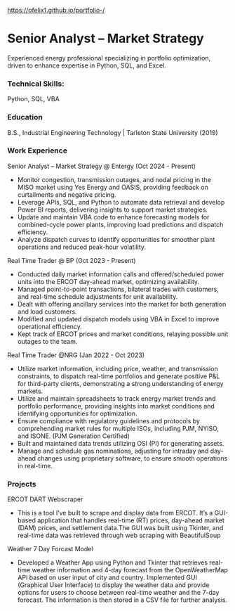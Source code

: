 https://ofelix1.github.io/portfolio-/
# Senior Analyst – Market Strategy 
Experienced energy professional specializing in portfolio optimization, driven to enhance expertise in Python, SQL, and Excel. 

### Technical Skills: 
Python, SQL, VBA

### Education 
B.S., Industrial Engineering Technology | Tarleton State University (2019)

### Work Experience 

Senior Analyst – Market Strategy @ Entergy (Oct 2024 - Present)

* Monitor congestion, transmission outages, and nodal pricing in the MISO market using Yes Energy and OASIS, providing feedback on curtailments and negative pricing.
* Leverage APIs, SQL, and Python to automate data retrieval and develop Power BI reports, delivering insights to support market strategies.
* Update and maintain VBA code to enhance forecasting models for combined-cycle power plants, improving load predictions and dispatch efficiency.
* Analyze dispatch curves to identify opportunities for smoother plant operations and reduced peak-hour volatility.

Real Time Trader @ BP (Oct 2023 - Present)

* Conducted daily market information calls and offered/scheduled power units into the ERCOT day-ahead market, optimizing availability.
* Managed point-to-point transactions, bilateral trades with customers, and real-time schedule adjustments for unit availability.
* Dealt with offering ancillary services into the market for both generation and load customers.
* Modified and updated dispatch models using VBA in Excel to improve operational efficiency.
* Kept track of ERCOT prices and market conditions, relaying possible unit outages to the team.

Real Time Trader @NRG (Jan 2022 - Oct 2023)

* Utilize market information, including price, weather, and transmission constraints, to dispatch real-time portfolios and generate positive P&L for third-party clients, demonstrating a strong understanding of energy markets.
* Utilize and maintain spreadsheets to track energy market trends and portfolio performance, providing insights into market conditions and identifying opportunities for optimization.
* Ensure compliance with regulatory guidelines and protocols by comprehending market rules for multiple ISOs, including PJM, NYISO, and ISONE. (PJM Generation Certified)
* Built and maintained data trends utilizing OSI (PI) for generating assets.
* Manage and schedule gas nominations, adjusting for intraday and day-ahead changes using proprietary software, to ensure smooth operations in real-time.

### Projects

ERCOT DART Webscraper 

* This is a tool I’ve built to scrape and display data from ERCOT. It’s a GUI-based application that handles real-time (RT) prices, day-ahead market (DAM) prices, and settlement data.The GUI was built using Tkinter, and real-time data was retrieved through web scraping with BeautifulSoup

Weather 7 Day Forcast Model

* Developed a Weather App using Python and Tkinter that retrieves real-time weather information and 4-day forecast from the OpenWeatherMap API based on user input of city and country. Implemented GUI (Graphical User Interface) to display the weather data and provide options for users to choose between real-time weather and the 7-day forecast. The information is then stored in a CSV file for further analysis. 



